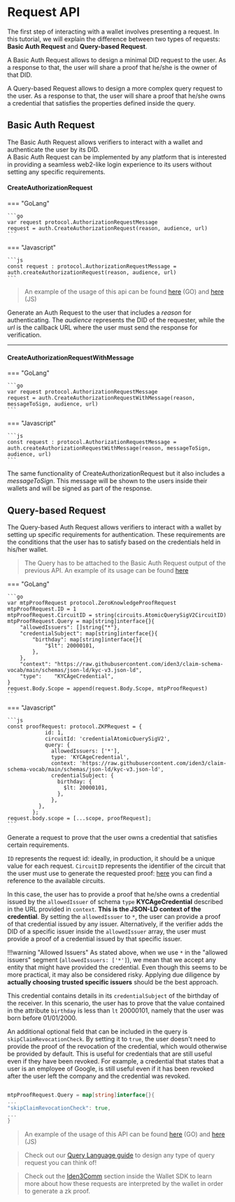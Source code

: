 # Request API

The first step of interacting with a wallet involves presenting a request. In this tutorial, we will explain the difference between two types of requests: **Basic Auth Request** and **Query-based Request**.

A Basic Auth Request allows to design a minimal DID request to the user. As a response to that, the user will share a proof that he/she is the owner of that DID.

A Query-based Request allows to design a more complex query request to the user. As a response to that, the user will share a proof that he/she owns a credential that satisfies the properties defined inside the query.

## Basic Auth Request

The Basic Auth Request allows verifiers to interact with a wallet and authenticate the user by its DID.  
A Basic Auth Request can be implemented by any platform that is interested in providing a seamless web2-like login experience to its users without setting any specific requirements.

#### CreateAuthorizationRequest

=== "GoLang"

    ```go
    var request protocol.AuthorizationRequestMessage
    request = auth.CreateAuthorizationRequest(reason, audience, url)
    ```


=== "Javascript"

    ```js
    const request : protocol.AuthorizationRequestMessage = auth.createAuthorizationRequest(reason, audience, url)
    ```

> An example of the usage of this api can be found [here](https://github.com/0xPolygonID/tutorial-examples/blob/main/verifier-integration/go/index.go#L41) (GO) and [here](https://github.com/0xPolygonID/tutorial-examples/blob/main/verifier-integration/js/index.js#L39) (JS)

Generate an Auth Request to the user that includes a *reason* for authenticating. The *audience* represents the DID of the requester, while the *url* is the callback URL where the user must send the response for verification.

---

#### CreateAuthorizationRequestWithMessage

=== "GoLang"

    ```go
    var request protocol.AuthorizationRequestMessage
    request = auth.CreateAuthorizationRequestWithMessage(reason, messageToSign, audience, url)
    ```  

=== "Javascript"

    ```js
    const request : protocol.AuthorizationRequestMessage = auth.createAuthorizationRequestWithMessage(reason, messageToSign, audience, url)
    ```

The same functionality of CreateAuthorizationRequest but it also includes a *messageToSign*. This message will be shown to the users inside their wallets and will be signed as part of the response.

## Query-based Request 

The Query-based Auth Request allows verifiers to interact with a wallet by setting up specific requirements for authentication. These requirements are the conditions that the user has to satisfy based on the credentials held in his/her wallet.

> The Query has to be attached to the Basic Auth Request output of the previous API. An example of its usage can be found <a href="https://github.com/0xPolygonID/tutorial-examples/blob/main/verifier-integration/go/index.go#L47" target="_blank">here</a>

=== "GoLang"

    ```go
	var mtpProofRequest protocol.ZeroKnowledgeProofRequest
	mtpProofRequest.ID = 1
	mtpProofRequest.CircuitID = string(circuits.AtomicQuerySigV2CircuitID)
	mtpProofRequest.Query = map[string]interface{}{
		"allowedIssuers": []string{"*"},
		"credentialSubject": map[string]interface{}{
			"birthday": map[string]interface{}{
				"$lt": 20000101,
			},
		},
		"context": "https://raw.githubusercontent.com/iden3/claim-schema-vocab/main/schemas/json-ld/kyc-v3.json-ld",
		"type":    "KYCAgeCredential",
	}
	request.Body.Scope = append(request.Body.Scope, mtpProofRequest)
    ```

=== "Javascript"

    ```js
    const proofRequest: protocol.ZKPRequest = {
				id: 1,
				circuitId: 'credentialAtomicQuerySigV2',
				query: {
				  allowedIssuers: ['*'],
				  type: 'KYCAgeCredential',
				  context: 'https://raw.githubusercontent.com/iden3/claim-schema-vocab/main/schemas/json-ld/kyc-v3.json-ld',
				  credentialSubject: {
					birthday: {
					  $lt: 20000101,
					},
				  },
			  },
			};
    request.body.scope = [...scope, proofRequest];
    ```

Generate a request to prove that the user owns a credential that satisfies certain requirements. 

`ID` represents the request id: ideally, in production, it should be a unique value for each request. `CircuitID` represents the identifier of the circuit that the user must use to generate the requested proof: [here](https://github.com/iden3/go-circuits/blob/39e45740df5eba9c70acfb1d89cc72f3285aadf8/circuits.go#L13) you can find a reference to the available circuits. 

In this case, the user has to provide a proof that he/she owns a credential issued by the `allowedIssuer` of schema `type` **KYCAgeCredential** described in the URL provided in `context`. **This is the JSON-LD context of the credential**.
By setting the `allowedIssuer` to `*`, the user can provide a proof of that credential issued by any issuer. Alternatively, if the verifier adds the DID of a specific issuer inside the `allowedIssuer` array, the user must provide a proof of a credential issued by that specific issuer.

!!!warning "Allowed Issuers"
    As stated above, when we use `*` in the "allowed issuers" segment (`allowedIssuers: ['*']`), we mean that we accept any entity that might have provided the credential. Even though this seems to be more practical, it may also be considered risky. Applying due diligence by **actually choosing trusted specific issuers** should be the best approach.  

This credential contains details in its `credentialSubject` of the birthday of the receiver. In this scenario, the user has to prove that the value contained in the attribute `birthday` is less than `lt` 20000101, namely that the user was born before 01/01/2000.

An additional optional field that can be included in the query is `skipClaimRevocationCheck`. By setting it to `true`, the user doesn't need to provide the proof of the revocation of the credential, which would otherwise be provided by default. 
This is useful for credentials that are still useful even if they have been revoked. For example, a credential that states that a user is an employee of Google, is still useful even if it has been revoked after the user left the company and the credential was revoked.

```go

mtpProofRequest.Query = map[string]interface{}{
...
"skipClaimRevocationCheck": true,
...
}

```

> An example of the usage of this API can be found [here](https://github.com/0xPolygonID/tutorial-examples/blob/main/verifier-integration/go/index.go#L47) (GO) and [here](https://github.com/0xPolygonID/tutorial-examples/blob/main/verifier-integration/js/index.js#L49) (JS)

> Check out our [Query Language guide](./zk-query-language.md) to design any type of query request you can think of!

> Check out the [Iden3Comm](../../wallet/wallet-sdk/polygonid-sdk/iden3comm/overview.md) section inside the Wallet SDK to learn more about how these requests are interpreted by the wallet in order to generate a zk proof.

